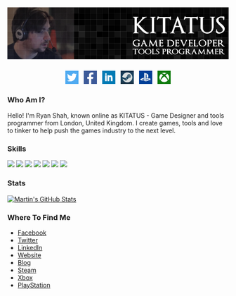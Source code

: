 ## <p align='center'> [![KITATUS' header](https://github.com/KITATUS/KITATUS/blob/master/gh-bannner-light.png)](https://kitatusandfriends.co.uk) </p>

<p align='center'>
<a href="https://twitter.com/KITATUSxFriends"><img height="30" src="https://github.com/KITATUS/KITATUS/blob/master/twitter.png?raw=true"></a>&nbsp;&nbsp;
<a href="https://www.facebook.com/ryan.shah.39794"><img height="30" src="https://github.com/KITATUS/KITATUS/blob/master/facebook.png?raw=true"></a>&nbsp;&nbsp;
<a href="https://www.linkedin.com/in/ryan-shah-ue4/"><img height="30" src="https://github.com/KITATUS/KITATUS/blob/master/linkedin.png?raw=true"></a>&nbsp;&nbsp;
<a href="https://steamcommunity.com/id/KITATUS"><img height="30" src="https://github.com/KITATUS/KITATUS/blob/master/steam.png?raw=true"></a>&nbsp;&nbsp;
<a href="https://my.playstation.com/profile/KITATUS"><img height="30" src="https://github.com/KITATUS/KITATUS/blob/master/PS.png?raw=true"></a>&nbsp;&nbsp;
<a href="http://live.xbox.com/Profile?Gamertag=KITATUS"><img height="30" src="https://github.com/KITATUS/KITATUS/blob/master/xbox.png?raw=true"></a>

</p>

### Who Am I?
Hello! I'm Ryan Shah, known online as KITATUS - Game Designer and tools programmer from London, United Kingdom. I create games, tools and love to tinker to help push the games industry to the next level.

### Skills
![](https://badgen.net/badge/GameDesign/Professional/green)
![](https://badgen.net/badge/UnrealEngine/Professional/green)
![](https://badgen.net/badge/C++/Professional/green)
![](https://badgen.net/badge/CSharp/Professional/green)
![](https://badgen.net/badge/Unity/Intermediate/yellow)
![](https://badgen.net/badge/Animation/Hobbyist/yellow)
![](https://badgen.net/badge/3DModelleing/Hobbyist/red)

### Stats

<a href="https://github.com/KITATUS/KITATUS">
  <img align="center" src="https://github-readme-stats.vercel.app/api?username=KITATUS&show_icons=true&line_height=27&count_private=true&title_color=ffffff&text_color=c9cacc&icon_color=2bbc8a&bg_color=1d1f21" alt="Martin's GitHub Stats" />
</a>

### Where To Find Me
- [Facebook](https://www.facebook.com/ryan.shah.39794) 
- [Twitter](https://twitter.com/KITATUSxFriends) 
- [LinkedIn](https://www.linkedin.com/in/ryan-shah-ue4/)
- [Website](https://kitatusandfriends.co.uk/)
- [Blog](https://medium.com/kitatus)
- [Steam](https://steamcommunity.com/id/KITATUS)
- [Xbox](http://live.xbox.com/Profile?Gamertag=KITATUS)
- [PlayStation](https://my.playstation.com/profile/KITATUS)
